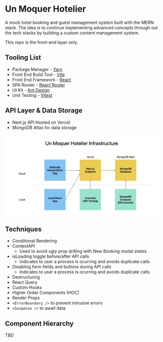 # Un Moquer Hotelier

A mock hotel booking and guest management system built with the MERN stack. The idea is to continue implementing advanced concepts through out the tech stacks by building a custom content management system.

This repo is the front-end layer only.

## Tooling List

- Package Manager - [Yarn](https://yarnpkg.com/)
- Front End Build Tool - [Vite](https://vitejs.dev/)
- Front End Framework - [React](https://react.dev/)
- SPA Router - [React Router](https://github.com/remix-run/react-router#readme)
- UI Kit - [Ant Design](https://ant.design/)
- Unit Testing - [Vitest](https://vitest.dev/)

## API Layer & Data Storage

- Next.js API Hosted on Vercel
- MongoDB Atlas for data storage

![image infrastructure diagram](./docs/UnMoquerHotelier-Infrastructure.jpg)

## Techniques

- Conditional Rendering
- ContextAPI
  - Used to avoid ugly prop drilling with New Booking modal states
- isLoading toggle before/after API calls
  - Indicates to user a process is ocurring and avoids duplicate calls.
- Disabling form fields and buttons during API calls
    - Indicates to user a process is ocurring and avoids duplicate calls.
- Destructuring
- React Query
- Custom Hooks
- Higher Order Components (HOC)
- Render Props
- `<ErrorBoundary />` to prevent intrusive errors
- `<Suspense />` to await data

## Component Hierarchy

TBD